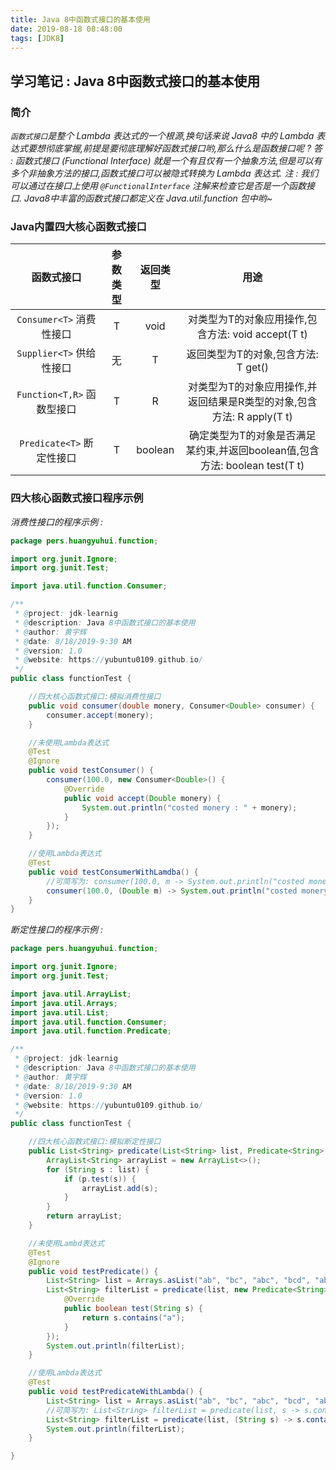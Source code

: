 ```yaml
---
title: Java 8中函数式接口的基本使用
date: 2019-08-18 08:48:00
tags: [JDK8]
---
```


## 学习笔记 : Java 8中函数式接口的基本使用

### 简介
*`函数式接口`是整个 Lambda 表达式的一个根源,换句话来说 Java8 中的 Lambda 表达式要想彻底掌握,前提是要彻底理解好函数式接口哟,那么什么是函数接口呢 ? 答 : 函数式接口 (Functional Interface) 就是一个有且仅有一个抽象方法,但是可以有多个非抽象方法的接口,函数式接口可以被隐式转换为 Lambda 表达式. 注 : 我们可以通过在接口上使用 `@FunctionalInterface` 注解来检查它是否是一个函数接口. Java8中丰富的函数式接口都定义在 Java.util.function 包中哟~*


### Java内置四大核心函数式接口

|        函数式接口        | 参数类型 | 返回类型 |                                    用途                                     |
| :----------------------: | :------: | :------: | :-------------------------------------------------------------------------: |
|  `Consumer<T>` 消费性接口  |    T     |   void   |             对类型为T的对象应用操作,包含方法: void accept(T t)              |
|  `Supplier<T>` 供给性接口  |    无    |    T     |                     返回类型为T的对象,包含方法: T get()                     |
| `Function<T,R>` 函数型接口 |    T     |    R     |   对类型为T的对象应用操作,并返回结果是R类型的对象,包含方法: R apply(T t)    |
| `Predicate<T>` 断定性接口  |    T     | boolean  | 确定类型为T的对象是否满足某约束,并返回boolean值,包含方法: boolean test(T t) |


### 四大核心函数式接口程序示例
*消费性接口的程序示例 :*
```java
package pers.huangyuhui.function;

import org.junit.Ignore;
import org.junit.Test;

import java.util.function.Consumer;

/**
 * @project: jdk-learnig
 * @description: Java 8中函数式接口的基本使用
 * @author: 黄宇辉
 * @date: 8/18/2019-9:30 AM
 * @version: 1.0
 * @website: https://yubuntu0109.github.io/
 */
public class functionTest {

    //四大核心函数式接口:模拟消费性接口
    public void consumer(double monery, Consumer<Double> consumer) {
        consumer.accept(monery);
    }

    //未使用Lambda表达式
    @Test
    @Ignore
    public void testConsumer() {
        consumer(100.0, new Consumer<Double>() {
            @Override
            public void accept(Double monery) {
                System.out.println("costed monery : " + monery);
            }
        });
    }

    //使用Lambda表达式
    @Test
    public void testConsumerWithLamdba() {
        //可简写为: consumer(100.0, m -> System.out.println("costed monery : " + m));
        consumer(100.0, (Double m) -> System.out.println("costed monery :" + m));
    }
}
```

*断定性接口的程序示例 :*
```java
package pers.huangyuhui.function;

import org.junit.Ignore;
import org.junit.Test;

import java.util.ArrayList;
import java.util.Arrays;
import java.util.List;
import java.util.function.Consumer;
import java.util.function.Predicate;

/**
 * @project: jdk-learnig
 * @description: Java 8中函数式接口的基本使用
 * @author: 黄宇辉
 * @date: 8/18/2019-9:30 AM
 * @version: 1.0
 * @website: https://yubuntu0109.github.io/
 */
public class functionTest {

    //四大核心函数式接口:模拟断定性接口
    public List<String> predicate(List<String> list, Predicate<String> p) {
        ArrayList<String> arrayList = new ArrayList<>();
        for (String s : list) {
            if (p.test(s)) {
                arrayList.add(s);
            }
        }
        return arrayList;
    }

    //未使用Lambd表达式
    @Test
    @Ignore
    public void testPredicate() {
        List<String> list = Arrays.asList("ab", "bc", "abc", "bcd", "abcd", "bcde");
        List<String> filterList = predicate(list, new Predicate<String>() {
            @Override
            public boolean test(String s) {
                return s.contains("a");
            }
        });
        System.out.println(filterList);
    }

    //使用Lambda表达式
    @Test
    public void testPredicateWithLambda() {
        List<String> list = Arrays.asList("ab", "bc", "abc", "bcd", "abcd", "bcde");
        //可简写为: List<String> filterList = predicate(list, s -> s.contains("a"));
        List<String> filterList = predicate(list, (String s) -> s.contains("a"));
        System.out.println(filterList);
    }

}
```